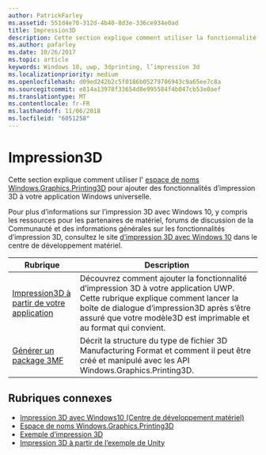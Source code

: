 ```yaml
---
author: PatrickFarley
ms.assetid: 551d4e70-312d-4b40-8d3e-336ce934e0ad
title: Impression3D
description: Cette section explique comment utiliser la fonctionnalité d’impression 3D dans votre application Windows universelle.
ms.author: pafarley
ms.date: 10/26/2017
ms.topic: article
keywords: Windows 10, uwp, 3dprinting, l’impression 3d
ms.localizationpriority: medium
ms.openlocfilehash: d09ed242b2c5f0186b05279706943c9a65ee7c8a
ms.sourcegitcommit: e814a13978f33654d8e995584f4b047cb53e0aef
ms.translationtype: MT
ms.contentlocale: fr-FR
ms.lasthandoff: 11/06/2018
ms.locfileid: "6051258"
---
```

# <a name="3d-printing"></a>Impression3D


Cette section explique comment utiliser l' [espace de noms Windows.Graphics.Printing3D](https://msdn.microsoft.com/library/windows/apps/windows.graphics.printing3d.aspx) pour ajouter des fonctionnalités d’impression 3D à votre application Windows universelle.  

Pour plus d’informations sur l’impression 3D avec Windows 10, y compris les ressources pour les partenaires de matériel, forums de discussion de la Communauté et des informations générales sur les fonctionnalités d’impression 3D, consultez le site [d’impression 3D avec Windows 10](https://developer.microsoft.com/windows/hardware/3d-print-support-windows-10) dans le centre de développement matériel.

| Rubrique | Description |
|-------|-------------|
| [Impression3D à partir de votre application](3d-print-from-app.md) | Découvrez comment ajouter la fonctionnalité d’impression 3D à votre application UWP. Cette rubrique explique comment lancer la boîte de dialogue d’impression3D après s’être assuré que votre modèle3D est imprimable et au format qui convient. |
| [Générer un package 3MF](generate-3mf.md) | Décrit la structure du type de fichier 3D Manufacturing Format et comment il peut être créé et manipulé avec les API Windows.Graphics.Printing3D. |

## <a name="related-topics"></a>Rubriques connexes

* [Impression 3D avec Windows10 (Centre de développement matériel)](https://developer.microsoft.com/windows/hardware/3d-print-support-windows-10)
* [Espace de noms Windows.Graphics.Printing3D](https://msdn.microsoft.com/library/windows/apps/windows.graphics.printing3d.aspx)
* [Exemple d’impression 3D](https://github.com/Microsoft/Windows-universal-samples/tree/master/Samples/3DPrinting)
* [Impression 3D à partir de l’exemple de Unity](https://github.com/Microsoft/Windows-universal-samples/tree/master/Samples/3DPrintingFromUnity)

 
